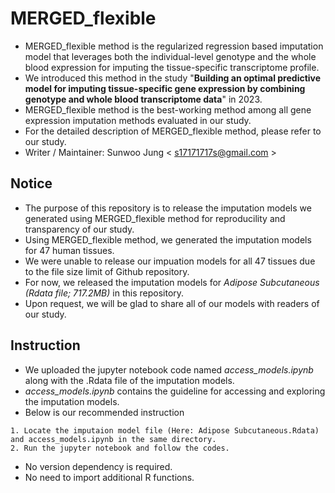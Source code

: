 # MERGED_flexible
- MERGED_flexible method is the regularized regression based imputation model that leverages both the individual-level genotype and the whole blood expression for imputing the tissue-specific transcriptome profile.
- We introduced this method in the study "__Building an optimal predictive model for imputing tissue-specific gene expression by combining genotype and whole blood transcriptome data__" in 2023.
- MERGED_flexible method is the best-working method among all gene expression imputation methods evaluated in our study.
- For the detailed description of MERGED_flexible method, please refer to our study.
- Writer / Maintainer: Sunwoo Jung < s17171717s@gmail.com >


## Notice
- The purpose of this repository is to release the imputation models we generated using MERGED_flexible method for reproducility and transparency of our study.
- Using MERGED_flexible method, we generated the imputation models for 47 human tissues.
- We were unable to release our impuation models for all 47 tissues due to the file size limit of Github repository.
- For now, we released the imputation models for _Adipose Subcutaneous (Rdata file; 717.2MB)_ in this repository.
- Upon request, we will be glad to share all of our models with readers of our study.


## Instruction
- We uploaded the jupyter notebook code named _access_models.ipynb_ along with the .Rdata file of the imputation models.
- _access_models.ipynb_ contains the guideline for accessing and exploring the imputation models.
- Below is our recommended instruction 
```
1. Locate the imputaion model file (Here: Adipose Subcutaneous.Rdata) and access_models.ipynb in the same directory.
2. Run the jupyter notebook and follow the codes.
```
- No version dependency is required.
- No need to import additional R functions.
